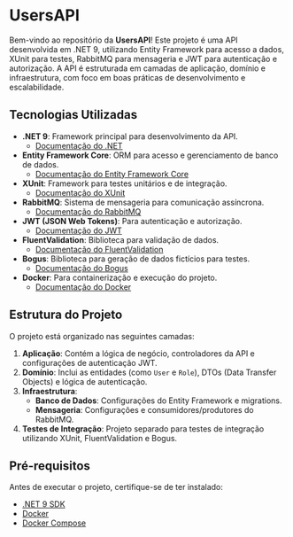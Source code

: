 # UsersAPI

Bem-vindo ao repositório da **UsersAPI**! Este projeto é uma API desenvolvida em .NET 9, utilizando Entity Framework para acesso a dados, XUnit para testes, RabbitMQ para mensageria e JWT para autenticação e autorização. A API é estruturada em camadas de aplicação, domínio e infraestrutura, com foco em boas práticas de desenvolvimento e escalabilidade.

## Tecnologias Utilizadas

- **.NET 9**: Framework principal para desenvolvimento da API.
  - [Documentação do .NET](https://learn.microsoft.com/en-us/dotnet/)
- **Entity Framework Core**: ORM para acesso e gerenciamento de banco de dados.
  - [Documentação do Entity Framework Core](https://learn.microsoft.com/en-us/ef/core/)
- **XUnit**: Framework para testes unitários e de integração.
  - [Documentação do XUnit](https://xunit.net/)
- **RabbitMQ**: Sistema de mensageria para comunicação assíncrona.
  - [Documentação do RabbitMQ](https://www.rabbitmq.com/documentation.html)
- **JWT (JSON Web Tokens)**: Para autenticação e autorização.
  - [Documentação do JWT](https://jwt.io/)
- **FluentValidation**: Biblioteca para validação de dados.
  - [Documentação do FluentValidation](https://docs.fluentvalidation.net/)
- **Bogus**: Biblioteca para geração de dados fictícios para testes.
  - [Documentação do Bogus](https://github.com/bchavez/Bogus)
- **Docker**: Para containerização e execução do projeto.
  - [Documentação do Docker](https://docs.docker.com/)

## Estrutura do Projeto

O projeto está organizado nas seguintes camadas:

1. **Aplicação**: Contém a lógica de negócio, controladores da API e configurações de autenticação JWT.
2. **Domínio**: Inclui as entidades (como `User` e `Role`), DTOs (Data Transfer Objects) e lógica de autenticação.
3. **Infraestrutura**:
   - **Banco de Dados**: Configurações do Entity Framework e migrations.
   - **Mensageria**: Configurações e consumidores/produtores do RabbitMQ.
4. **Testes de Integração**: Projeto separado para testes de integração utilizando XUnit, FluentValidation e Bogus.

## Pré-requisitos

Antes de executar o projeto, certifique-se de ter instalado:

- [.NET 9 SDK](https://dotnet.microsoft.com/download/dotnet/9.0)
- [Docker](https://docs.docker.com/get-docker/)
- [Docker Compose](https://docs.docker.com/compose/install/)



